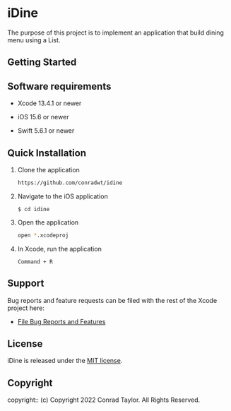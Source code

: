 # iDine

The purpose of this project is to implement an application that build dining menu using a List.

## Getting Started

## Software requirements

- Xcode 13.4.1 or newer

- iOS 15.6 or newer

- Swift 5.6.1 or newer

## Quick Installation

1. Clone the application

   ```zsh
   https://github.com/conradwt/idine
   ```

2. Navigate to the iOS application

   ```
   $ cd idine
   ```

3. Open the application

   ```zsh
   open *.xcodeproj
   ```

4. In Xcode, run the application

   ```text
   Command + R
   ```

## Support

Bug reports and feature requests can be filed with the rest of the Xcode project here:

- [File Bug Reports and Features](https://github.com/conradwt/idine/issues)

## License

iDine is released under the [MIT license](./LICENSE.md).

## Copyright

copyright:: (c) Copyright 2022 Conrad Taylor. All Rights Reserved.
